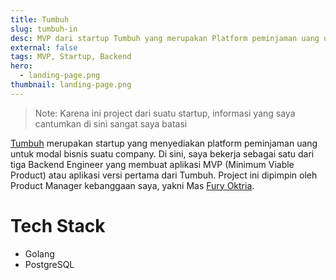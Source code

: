 ```yaml
---
title: Tumbuh
slug: tumbuh-in
desc: MVP dari startup Tumbuh yang merupakan Platform peminjaman uang untuk B2B.
external: false
tags: MVP, Startup, Backend
hero:
  - landing-page.png
thumbnail: landing-page.png
---
```


> Note: Karena ini project dari suatu startup, informasi yang saya cantumkan di sini sangat saya batasi

[Tumbuh] merupakan startup yang menyediakan platform peminjaman uang untuk modal bisnis suatu company. Di sini, saya bekerja sebagai satu dari tiga Backend Engineer yang membuat aplikasi MVP (Minimum Viable Product) atau aplikasi versi pertama dari Tumbuh. Project ini dipimpin oleh Product Manager kebanggaan saya, yakni Mas [Fury Oktria].

# Tech Stack

- Golang
- PostgreSQL

<!-- def -->

[fury oktria]: https://www.linkedin.com/in/furyoktria
[tumbuh]: https://www.tumbuh.in
